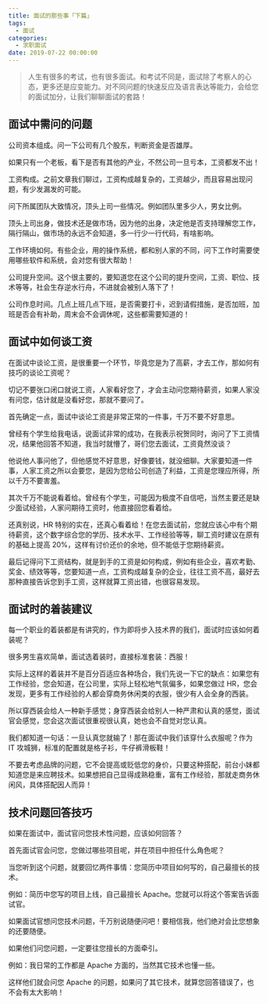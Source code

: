 ```yaml
---
title: 面试的那些事「下篇」
tags:
  - 面试
categories:
  - 求职面试
date: 2019-07-22 00:00:00
---
```


> 人生有很多的考试，也有很多面试。和考试不同是，面试除了考察人的心态，更多还是应变能力。对不同问题的快速反应及语言表达等能力，会给您的面试加分，让我们聊聊面试的套路！

<!-- more -->

## 面试中需问的问题

公司资本组成。问一下公司有几个股东，判断资金是否雄厚。

如果只有一个老板，看下是否有其他的产业，不然公司一旦亏本，工资都发不出！

工资构成。之前文章我们聊过，工资构成越复杂的，工资越少，而且容易出现问题，有少发漏发的可能。

问下所属团队大致情况，顶头上司一些情况。例如团队里多少人，男女比例。

顶头上司出身，做技术还是做市场，因为他的出身，决定他是否支持理解您工作，隔行隔山，做市场的永远不会知道，多一行少一行代码，有啥影响。

工作环境如何。有些企业，用的操作系统，都和别人家的不同，问下工作时需要使用哪些软件和系统，会对您有很大帮助！

公司提升空间。这个很主要的，要知道您在这个公司的提升空间，工资、职位、技术等等，社会生存逆水行舟，不进就会被别人落下了！

公司作息时间。几点上班几点下班，是否需要打卡，迟到请假措施，是否加班，加班是否会有补助，周末会不会调休呢，这些都需要知道的！

## 面试中如何谈工资

在面试中谈论工资，是很重要一个环节，毕竟您是为了高薪，才去工作，那如何有技巧的谈论工资呢？

切记不要张口闭口就说工资，人家看好您了，才会主动问您期待薪资，如果人家没有问您，估计就是没看好您，那就不要问了。

首先确定一点，面试中谈论工资是非常正常的一件事，千万不要不好意思。

曾经有个学生给我电话，说面试非常的成功，在我表示祝贺同时，询问了下工资情况，结果他回答不知道，我当时就懵了，哥们您去面试，工资竟然没谈？

他说他人事问他了，但他感觉不好意思，好像要钱，就没细聊。大家要知道一件事，人家工资之所以会要您，是因为您给公司创造了利益，工资是您理应所得，所以千万不要害羞。

其次千万不能说看着给。曾经有个学生，可能因为极度不自信吧，当然主要还是缺少面试经验，人家问期待工资时，他直接回您看着给。

还真别说，HR 特别的实在，还真心看着给！在您去面试前，您就应该心中有个期待薪资，这个数字综合您的学历、技术水平、工作经验等等，聊工资时建议在原有的基础上提高 20%，这样有讨价还价的余地，但不能低于您期待薪资。

最后记得问下工资结构，就是到手的工资是如何构成，例如有些企业，喜欢考勤、奖金、绩效等等，您要知道一点，工资构成越复杂的企业，往往工资不高，最好去那种直接告诉您到手工资，这样就算工资出错，也很容易发现。

## 面试时的着装建议

每一个职业的着装都是有讲究的，作为即将步入技术界的我们，面试时应该如何着装呢？

很多男生喜欢简单，面试选着装时，直接标准套装：西服！

实际上这样的着装并不是百分百适应各种场合，我们先说一下它的缺点：如果您有工作经验，您会知道，在公司里，实际上轻松地气氛偏多，如果您做过 HR，您会发现，更多有工作经验的人都会穿商务休闲类的衣服，很少有人会全身的西装。

所以穿西装会给人一种新手感觉；身穿西装会给别人一种严肃和认真的感觉，面试官会感觉，您会这次面试很重视很认真，她也会不自觉对您认真。

我们都知道一句话：一旦认真您就输了！那在面试中我们该穿什么衣服呢？作为 IT 攻城狮，标准的配置就是格子衫，牛仔裤滑板鞋！

不要去考虑品牌的问题，它不会提高或贬低您的身价，只要这种搭配，前台小妹都知道您是来应聘技术。如果想把自己显得成熟稳重，富有工作经验，那就走商务休闲风，具体搭配因人而异！

## 技术问题回答技巧

如果在面试中，面试官问您技术性问题，应该如何回答？

首先面试官会问您，您做过哪些项目呢，并在项目中担任什么角色呢？

当您听到这个问题，就要回忆两件事情：您简历中项目如何写的，自己最擅长的技术。

例如：简历中您写的项目上线，自己最擅长 Apache。您就可以将这个答案告诉面试官。

如果面试官想问您技术问题，千万别说随便问吧！要相信我，他们绝对会比您想象的还要随便。

如果他们问您问题，一定要往您擅长的方面牵引。

例如：我日常的工作都是 Apache 方面的，当然其它技术也懂一些。

这样他们就会问您 Apache 的问题，如果问了其它技术，就算您回答错误了，也不会有太大影响！